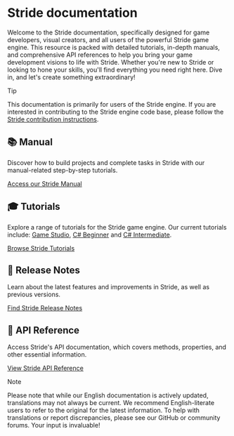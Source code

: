 # Stride documentation

Welcome to the Stride documentation, specifically designed for game developers, visual creators, and all users of the powerful Stride game engine. This resource is packed with detailed tutorials, in-depth manuals, and comprehensive API references to help you bring your game development visions to life with Stride. Whether you're new to Stride or looking to hone your skills, you'll find everything you need right here. Dive in, and let's create something extraordinary!

> [!TIP]
> This documentation is primarily for users of the Stride engine. If you are interested in contributing to the Stride engine code base, please follow the [Stride contribution instructions](https://github.com/stride3d/stride).

<div class="row g-4 mb-4">
    <div class="col-md-6">
        <div class="card h-100">
            <div class="card-body">
                <h2 class="card-title h5">📚 Manual</h2>
                <p class="card-text">Discover how to build projects and complete tasks in Stride with our manual-related step-by-step tutorials.</p>
            </div>
            <p class="px-3 mb-4"><a class="stretched-link" href="manual/index.md">Access our Stride Manual</a></p>
        </div>
    </div>
    <div class="col-md-6">
        <div class="card h-100">
            <div class="card-body">
                <h2 class="card-title h5">🎓 Tutorials</h2>
                <p class="card-text">Explore a range of tutorials for the Stride game engine. Our current tutorials include: <a href="tutorials/gamestudio/index.md">Game Studio</a>, <a href="tutorials/csharpbeginner/index.md">C# Beginner</a> and <a href="tutorials/csharpintermediate/index.md">C# Intermediate</a>.</p>
            </div>
            <p class="px-3 mb-4"><a class="" href="tutorials/index.md">Browse Stride Tutorials</a></p>
        </div>
    </div>
    <div class="col-md-6">
        <div class="card h-100">
            <div class="card-body">
                <h2 class="card-title h5">📝 Release Notes</h2>
                <p class="card-text">Learn about the latest features and improvements in Stride, as well as previous versions.</p>
            </div>
            <p class="px-3 mb-4"><a class="stretched-link" href="ReleaseNotes/index.md">Find Stride Release Notes</a></p>
        </div>
    </div>
    <div class="col-md-6">
        <div class="card h-100">
            <div class="card-body">
                <h2 class="card-title h5">🔧 API Reference</h2>
                <p class="card-text">Access Stride's API documentation, which covers methods, properties, and other essential information.</p>
            </div>
            <p class="px-3 mb-4"><a class="stretched-link" href="api/index.md">View Stride API Reference</a></p>
        </div>
    </div>
</div>

> [!NOTE]
> Please note that while our English documentation is actively updated, translations may not always be current. We recommend English-literate users to refer to the original for the latest information. To help with translations or report discrepancies, please see our GitHub or community forums. Your input is invaluable!